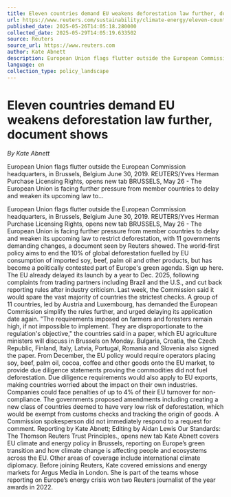 ```yaml
---
title: Eleven countries demand EU weakens deforestation law further, document shows
url: https://www.reuters.com/sustainability/climate-energy/eleven-countries-demand-eu-weakens-deforestation-law-further-document-shows-2025-05-26/
published_date: 2025-05-26T14:05:18.280000
collected_date: 2025-05-29T14:05:19.633502
source: Reuters
source_url: https://www.reuters.com
author: Kate Abnett
description: European Union flags flutter outside the European Commission headquarters, in Brussels, Belgium June 30, 2019. REUTERS/Yves Herman Purchase Licensing Rights, opens new tab BRUSSELS, May 26 - The European Union is facing further pressure from member countries to delay and weaken its upcoming law to...
language: en
collection_type: policy_landscape
---
```


# Eleven countries demand EU weakens deforestation law further, document shows

*By Kate Abnett*

European Union flags flutter outside the European Commission headquarters, in Brussels, Belgium June 30, 2019. REUTERS/Yves Herman Purchase Licensing Rights, opens new tab BRUSSELS, May 26 - The European Union is facing further pressure from member countries to delay and weaken its upcoming law to...

European Union flags flutter outside the European Commission headquarters, in Brussels, Belgium June 30, 2019. REUTERS/Yves Herman Purchase Licensing Rights, opens new tab BRUSSELS, May 26 - The European Union is facing further pressure from member countries to delay and weaken its upcoming law to restrict deforestation, with 11 governments demanding changes, a document seen by Reuters showed. The world-first policy aims to end the 10% of global deforestation fuelled by EU consumption of imported soy, beef, palm oil and other products, but has become a politically contested part of Europe's green agenda. Sign up here. The EU already delayed its launch by a year to Dec. 2025, following complaints from trading partners including Brazil and the U.S., and cut back reporting rules after industry criticism. Last week, the Commission said it would spare the vast majority of countries the strictest checks. A group of 11 countries, led by Austria and Luxembourg, has demanded the European Commission simplify the rules further, and urged delaying its application date again. "The requirements imposed on farmers and foresters remain high, if not impossible to implement. They are disproportionate to the regulation's objective," the countries said in a paper, which EU agriculture ministers will discuss in Brussels on Monday. Bulgaria, Croatia, the Czech Republic, Finland, Italy, Latvia, Portugal, Romania and Slovenia also signed the paper. From December, the EU policy would require operators placing soy, beef, palm oil, cocoa, coffee and other goods onto the EU market, to provide due diligence statements proving the commodities did not fuel deforestation. Due diligence requirements would also apply to EU exports, making countries worried about the impact on their own industries. Companies could face penalties of up to 4% of their EU turnover for non-compliance. The governments proposed amendments including creating a new class of countries deemed to have very low risk of deforestation, which would be exempt from customs checks and tracking the origin of goods. A Commission spokesperson did not immediately respond to a request for comment. Reporting by Kate Abnett; Editing by Aidan Lewis Our Standards: The Thomson Reuters Trust Principles., opens new tab Kate Abnett covers EU climate and energy policy in Brussels, reporting on Europe’s green transition and how climate change is affecting people and ecosystems across the EU. Other areas of coverage include international climate diplomacy. Before joining Reuters, Kate covered emissions and energy markets for Argus Media in London. She is part of the teams whose reporting on Europe’s energy crisis won two Reuters journalist of the year awards in 2022.
